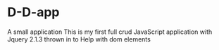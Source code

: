 # D-D-app
A small application
This is my first full crud JavaScript application with Jquery 2.1.3 thrown in to Help with dom elements
